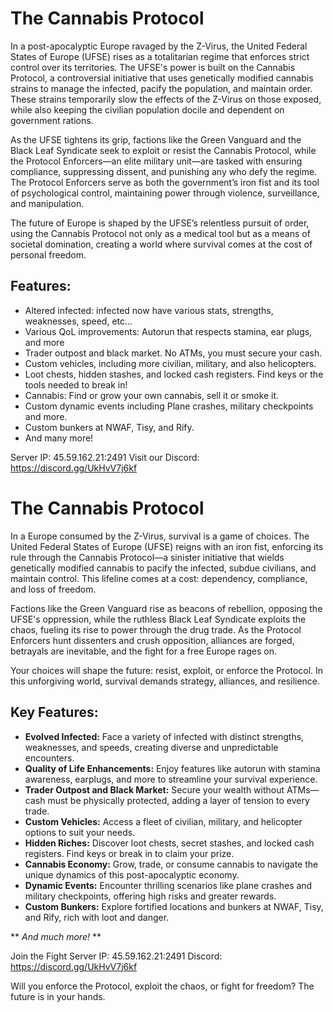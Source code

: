 # The Cannabis Protocol

In a post-apocalyptic Europe ravaged by the Z-Virus, the United Federal States of Europe (UFSE) rises as a totalitarian regime that enforces strict control over its territories. The UFSE's power is built on the Cannabis Protocol, a controversial initiative that uses genetically modified cannabis strains to manage the infected, pacify the population, and maintain order. These strains temporarily slow the effects of the Z-Virus on those exposed, while also keeping the civilian population docile and dependent on government rations.

As the UFSE tightens its grip, factions like the Green Vanguard and the Black Leaf Syndicate seek to exploit or resist the Cannabis Protocol, while the Protocol Enforcers—an elite military unit—are tasked with ensuring compliance, suppressing dissent, and punishing any who defy the regime. The Protocol Enforcers serve as both the government’s iron fist and its tool of psychological control, maintaining power through violence, surveillance, and manipulation.

The future of Europe is shaped by the UFSE’s relentless pursuit of order, using the Cannabis Protocol not only as a medical tool but as a means of societal domination, creating a world where survival comes at the cost of personal freedom.

## Features:

- Altered infected: infected now have various stats, strengths, weaknesses, speed, etc...  
- Various QoL improvements: Autorun that respects stamina, ear plugs, and more
- Trader outpost and black market.  No ATMs, you must secure your cash.
- Custom vehicles, including more civilian, military, and also helicopters.
- Loot chests, hidden stashes, and locked cash registers.  Find keys or the tools needed to break in!
- Cannabis: Find or grow your own cannabis, sell it or smoke it.
- Custom dynamic events including Plane crashes, military checkpoints and more.
- Custom bunkers at NWAF, Tisy, and Rify.
- And many more!

Server IP:  45.59.162.21:2491
Visit our Discord: https://discord.gg/UkHvV7j6kf



# The Cannabis Protocol

In a Europe consumed by the Z-Virus, survival is a game of choices. The United Federal States of Europe (UFSE) reigns with an iron fist, enforcing its rule through the Cannabis Protocol—a sinister initiative that wields genetically modified cannabis to pacify the infected, subdue civilians, and maintain control. This lifeline comes at a cost: dependency, compliance, and loss of freedom.

Factions like the Green Vanguard rise as beacons of rebellion, opposing the UFSE's oppression, while the ruthless Black Leaf Syndicate exploits the chaos, fueling its rise to power through the drug trade. As the Protocol Enforcers hunt dissenters and crush opposition, alliances are forged, betrayals are inevitable, and the fight for a free Europe rages on.

Your choices will shape the future: resist, exploit, or enforce the Protocol. In this unforgiving world, survival demands strategy, alliances, and resilience.

## Key Features: 

- **Evolved Infected:** Face a variety of infected with distinct strengths, weaknesses, and speeds, creating diverse and unpredictable encounters.
- **Quality of Life Enhancements:** Enjoy features like autorun with stamina awareness, earplugs, and more to streamline your survival experience.
- **Trader Outpost and Black Market:** Secure your wealth without ATMs—cash must be physically protected, adding a layer of tension to every trade.
- **Custom Vehicles:** Access a fleet of civilian, military, and helicopter options to suit your needs.
- **Hidden Riches:** Discover loot chests, secret stashes, and locked cash registers. Find keys or break in to claim your prize.
- **Cannabis Economy:** Grow, trade, or consume cannabis to navigate the unique dynamics of this post-apocalyptic economy.
- **Dynamic Events:** Encounter thrilling scenarios like plane crashes and military checkpoints, offering high risks and greater rewards.
- **Custom Bunkers:** Explore fortified locations and bunkers at NWAF, Tisy, and Rify, rich with loot and danger.

** *And much more!* **

Join the Fight
Server IP: 45.59.162.21:2491
Discord: https://discord.gg/UkHvV7j6kf

Will you enforce the Protocol, exploit the chaos, or fight for freedom? The future is in your hands. 